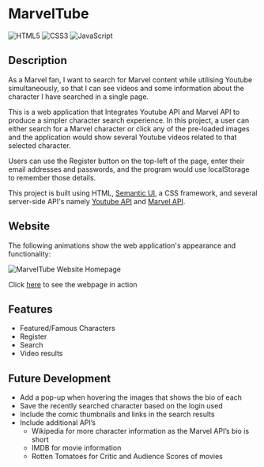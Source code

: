 # MarvelTube

![HTML5](https://img.shields.io/badge/html5-%23E34F26.svg?style=for-the-badge&logo=html5&logoColor=white) ![CSS3](https://img.shields.io/badge/css3-%231572B6.svg?style=for-the-badge&logo=css3&logoColor=white) ![JavaScript](https://img.shields.io/badge/javascript-%23323330.svg?style=for-the-badge&logo=javascript&logoColor=%23F7DF1E)

## Description

As a Marvel fan, I want to search for Marvel content while utilising Youtube simultaneously, so that I can see videos and some information about the character I have searched in a single page.

This is a web application that Integrates Youtube API and Marvel API to produce a simpler character search experience. In this project, a user can either search for a Marvel character or click any of the pre-loaded images and the application would show several Youtube videos related to that selected character.

Users can use the Register button on the top-left of the page, enter their email addresses and passwords, and the program would use localStorage to remember those details.

This project is built using HTML, [Semantic UI](https://semantic-ui.com/), a CSS framework, and several server-side API's namely [Youtube API](https://developers.google.com/youtube) and [Marvel API](https://developer.marvel.com/).

## Website

The following animations show the web application's appearance and functionality:

![MarvelTube Website Homepage](./Assets/img/MarvelTube.gif)

Click [here](https://alainatividad.github.io/MarvelTube/) to see the webpage in action
## Features

- Featured/Famous Characters
- Register
- Search
- Video results

## Future Development

- Add a pop-up when hovering the images that shows the bio of each
- Save the recently searched character based on the login used
- Include the comic thumbnails and links in the search results
- Include additional API’s
  - Wikipedia for more character information as the Marvel API’s bio is short
  - IMDB for movie information
  - Rotten Tomatoes for Critic and Audience Scores of movies
